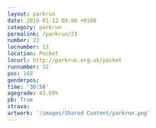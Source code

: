```yaml
---
layout: parkrun
date: 2019-01-12 09:00 +0100
category: parkrun
permalink: /parkrun/23
number: 23
locnumber: 13
location: Pocket
locurl: http://parkrun.org.uk/pocket
runnumber: 32
pos: 168
genderpos: 
time: '30:58'
agegrade: 43.60%
pb: True
strava: 
artwork: '/images/Shared Content/parkrun.png'
---
```

